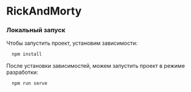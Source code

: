 # RickAndMorty

### Локальный запуск

Чтобы запустить проект, установим зависимости:

```bash
  npm install
```

После установки зависимостей, можем запустить проект в режиме разработки:

```bash
  npm run serve
```